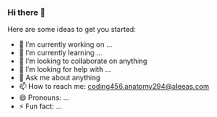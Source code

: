 ### Hi there 👋



Here are some ideas to get you started:

- 🔭 I’m currently working on ...
- 🌱 I’m currently learning ...
- 👯 I’m looking to collaborate on anything
- 🤔 I’m looking for help with ...
- 💬 Ask me about anything
- 📫 How to reach me: coding456.anatomy294@aleeas.com
- 😄 Pronouns: ...
- ⚡ Fun fact: ...
